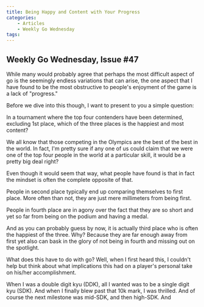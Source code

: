 ```yaml
---
title: Being Happy and Content with Your Progress
categories:
	- Articles
	- Weekly Go Wednesday
tags:
---
```


## Weekly Go Wednesday, Issue #47

While many would probably agree that perhaps the most difficult aspect of go is the seemingly endless variations that can arise, the one aspect that I have found to be the most obstructive to people's enjoyment of the game is a lack of "progress."

Before we dive into this though, I want to present to you a simple question:

In a tournament where the top four contenders have been determined, excluding 1st place, which of the three places is the happiest and most content?

<!-- more -->

We all know that those competing in the Olympics are the best of the best in the world. In fact, I'm pretty sure if any one of us could claim that we were one of the top four people in the world at a particular skill, it would be a pretty big deal right?

Even though it would seem that way, what people have found is that in fact the mindset is often the complete opposite of that.

People in second place typically end up comparing themselves to first place. More often than not, they are just mere millimeters from being first.

People in fourth place are in agony over the fact that they are so short and yet so far from being on the podium and having a medal.

And as you can probably guess by now, it is actually third place who is often the happiest of the three. Why? Because they are far enough away from first yet also can bask in the glory of not being in fourth and missing out on the spotlight.

What does this have to do with go? Well, when I first heard this, I couldn't help but think about what implications this had on a player's personal take on his/her accomplishment.

When I was a double digit kyu (DDK), all I wanted was to be a single digit kyu (SDK). And when I finally blew past that 10k mark, I was thrilled. And of course the next milestone was mid-SDK, and then high-SDK. And
